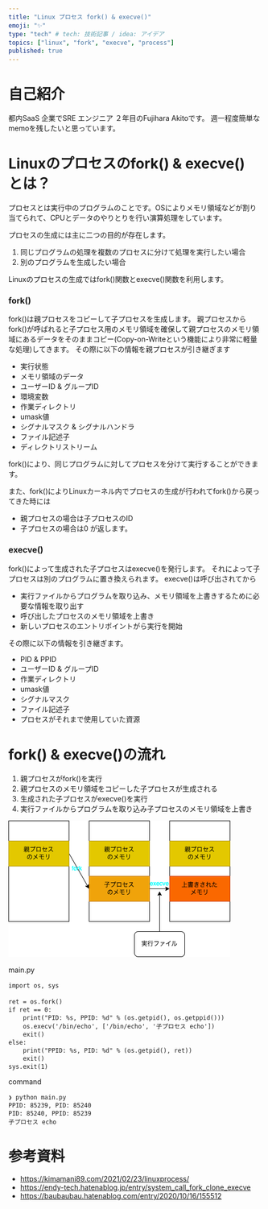```yaml
---
title: "Linux プロセス fork() & execve()"
emoji: "✨"
type: "tech" # tech: 技術記事 / idea: アイデア
topics: ["linux", "fork", "execve", "process"]
published: true
---
```


# 自己紹介
都内SaaS 企業でSRE エンジニア ２年目のFujihara Akitoです。
週一程度簡単なmemoを残したいと思っています。

# Linuxのプロセスのfork() & execve() とは？

プロセスとは実行中のプログラムのことです。OSによりメモリ領域などが割り当てられて、CPUとデータのやりとりを行い演算処理をしています。

プロセスの生成には主に二つの目的が存在します。
1. 同じプログラムの処理を複数のプロセスに分けて処理を実行したい場合
2. 別のプログラムを生成したい場合

Linuxのプロセスの生成ではfork()関数とexecve()関数を利用します。

### fork()
fork()は親プロセスをコピーして子プロセスを生成します。
親プロセスからfork()が呼ばれると子プロセス用のメモリ領域を確保して親プロセスのメモリ領域にあるデータをそのままコピー(Copy-on-Writeという機能により非常に軽量な処理)してきます。
その際に以下の情報を親プロセスが引き継ぎます
- 実行状態
- メモリ領域のデータ
- ユーザーID & グループID
- 環境変数
- 作業ディレクトリ
- umask値
- シグナルマスク & シグナルハンドラ
- ファイル記述子
- ディレクトリストリーム

fork()により、同じプログラムに対してプロセスを分けて実行することができます。

また、fork()によりLinuxカーネル内でプロセスの生成が行われてfork()から戻ってきた時には
- 親プロセスの場合は子プロセスのID
- 子プロセスの場合は0
が返します。

### execve()
fork()によって生成された子プロセスはexecve()を発行します。
それによって子プロセスは別のプログラムに置き換えられます。
execve()は呼び出されてから
- 実行ファイルからプログラムを取り込み、メモリ領域を上書きするために必要な情報を取り出す
- 呼び出したプロセスのメモリ領域を上書き
- 新しいプロセスのエントリポイントがら実行を開始

その際に以下の情報を引き継ぎます。
- PID & PPID
- ユーザーID & グループID
- 作業ディレクトリ
- umask値
- シグナルマスク
- ファイル記述子
- プロセスがそれまで使用していた資源

# fork() & execve()の流れ
1. 親プロセスがfork()を実行
2. 親プロセスのメモリ領域をコピーした子プロセスが生成される
3. 生成された子プロセスがexecve()を実行
4. 実行ファイルからプログラムを取り込み子プロセスのメモリ領域を上書き

![](/images/k8s-custom-resource-definitions/fork-execve.drawio.png)

main.py
```
import os, sys

ret = os.fork()
if ret == 0:
    print("PID: %s, PPID: %d" % (os.getpid(), os.getppid()))
    os.execv('/bin/echo', ['/bin/echo', '子プロセス echo'])
    exit()
else:
    print("PPID: %s, PID: %d" % (os.getpid(), ret))
    exit()
sys.exit(1)
```

command
```
❯ python main.py
PPID: 85239, PID: 85240
PID: 85240, PPID: 85239
子プロセス echo
```

# 参考資料
- https://kimamani89.com/2021/02/23/linuxprocess/
- https://endy-tech.hatenablog.jp/entry/system_call_fork_clone_execve 
- https://baubaubau.hatenablog.com/entry/2020/10/16/155512
